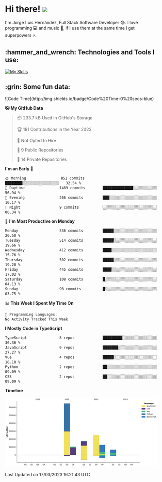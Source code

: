 <h1 align="left">
 <abc>
  <br>Hi there! <img src="https://user-images.githubusercontent.com/42378118/110234147-e3259600-7f4e-11eb-95be-0c4047144dea.gif" width="30"><br>
 </abc>
</h1>

I'm Jorge Luis Hernández, Full Stack Software Developer :sunglasses:. I love programming :computer: and music :musical_score:, if I use them at the same time I get superpowers :zap:. 


<h2 align="left">:hammer_and_wrench: Technologies and Tools I use:</h2>

[![My Skills](https://skillicons.dev/icons?i=js,ts,html,css,py,vue,react,next,nest,postgres,mysql)](https://skillicons.dev)

<h2 align="left">:grin: Some fun data:</h2>
<!--START_SECTION:waka-->
![Code Time](http://img.shields.io/badge/Code%20Time-0%20secs-blue)

**🐱 My GitHub Data** 

> 📦 233.7 kB Used in GitHub's Storage 
 > 
> 🏆 181 Contributions in the Year 2023
 > 
> 🚫 Not Opted to Hire
 > 
> 📜 9 Public Repositories 
 > 
> 🔑 14 Private Repositories 
 > 
**I'm an Early 🐤** 

```text
🌞 Morning                851 commits         ████████░░░░░░░░░░░░░░░░░   32.54 % 
🌆 Daytime                1489 commits        ██████████████░░░░░░░░░░░   56.94 % 
🌃 Evening                266 commits         ███░░░░░░░░░░░░░░░░░░░░░░   10.17 % 
🌙 Night                  9 commits           ░░░░░░░░░░░░░░░░░░░░░░░░░   00.34 % 
```
📅 **I'm Most Productive on Monday** 

```text
Monday                   536 commits         █████░░░░░░░░░░░░░░░░░░░░   20.50 % 
Tuesday                  514 commits         █████░░░░░░░░░░░░░░░░░░░░   19.66 % 
Wednesday                412 commits         ████░░░░░░░░░░░░░░░░░░░░░   15.76 % 
Thursday                 502 commits         █████░░░░░░░░░░░░░░░░░░░░   19.20 % 
Friday                   445 commits         ████░░░░░░░░░░░░░░░░░░░░░   17.02 % 
Saturday                 108 commits         █░░░░░░░░░░░░░░░░░░░░░░░░   04.13 % 
Sunday                   98 commits          █░░░░░░░░░░░░░░░░░░░░░░░░   03.75 % 
```


📊 **This Week I Spent My Time On** 

```text
💬 Programming Languages: 
No Activity Tracked This Week
```

**I Mostly Code in TypeScript** 

```text
TypeScript               8 repos             █████████░░░░░░░░░░░░░░░░   36.36 % 
JavaScript               6 repos             ███████░░░░░░░░░░░░░░░░░░   27.27 % 
Vue                      4 repos             █████░░░░░░░░░░░░░░░░░░░░   18.18 % 
Python                   2 repos             ██░░░░░░░░░░░░░░░░░░░░░░░   09.09 % 
CSS                      2 repos             ██░░░░░░░░░░░░░░░░░░░░░░░   09.09 % 
```



**Timeline**

![Lines of Code chart](https://raw.githubusercontent.com/jorgelhd94/jorgelhd94/main/assets/bar_graph.png)


 Last Updated on 17/03/2023 16:21:43 UTC
<!--END_SECTION:waka-->
